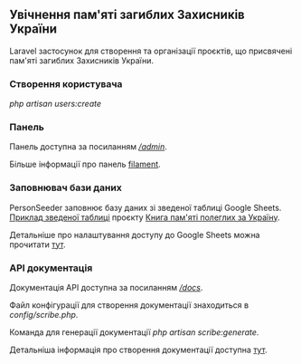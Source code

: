 ## Увічнення пам'яті загиблих Захисників України

Laravel застосунок для створення та організації проєктів, що присвячені пам'яті загиблих Захисників України. 

### Створення користувача

*php artisan users:create*

### Панель

Панель доступна за посиланням *[/admin](http://platform.iremember.org.ua/admin)*.

Більше інформації про панель [filament](https://filamentphp.com/). 

### Заповнювач бази даних

PersonSeeder заповнює базу даних зі зведеної таблиці Google Sheets. 
[Приклад зведеної таблиці](https://docs.google.com/spreadsheets/d/1SR5-7gx23mAYxNfN1IrmThh0VqQZfICeAYnSYXorg_M) проєкту [Книга пам'яті полеглих за Україну](https://memorybook.org.ua/).

Детальніше про налаштування доступу до Google Sheets можна прочитати [тут](https://drivemarketing.ca/en/blog/connecting-laravel-to-a-google-sheet/).

### API документація

Документація API доступна за посиланням *[/docs](http://platform.iremember.org.ua/docs)*.

Файл конфігурації для створення документації знаходиться в *config/scribe.php*.

Команда для генерації документації *php artisan scribe:generate*.

Детальніша інформація про створення документації доступна [тут](https://scribe.knuckles.wtf/).
